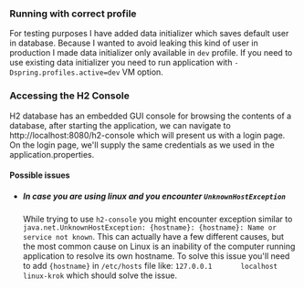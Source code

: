 ### Running with correct profile

For testing purposes I have added data initializer which saves default user in database. Because I wanted to avoid leaking this kind of user in production I made data initializer only available in `dev` profile.
If you need to use existing data initializer you need to run application with `-Dspring.profiles.active=dev` VM option.

### Accessing the H2 Console

H2 database has an embedded GUI console for browsing the contents of a database, after starting the application, we can navigate to http://localhost:8080/h2-console which will present us with a login page. 
On the login page, we'll supply the same credentials as we used in the application.properties.

#### Possible issues

* ##### In case you are using linux and you encounter `UnknownHostException` 
    While trying to use `h2-console` you might encounter exception similar to ```java.net.UnknownHostException: {hostname}: {hostname}: Name or service not known```.
     This can actually have a few different causes, but the most common cause on Linux is an inability of the computer running application to resolve its own hostname. 
     To solve this issue you'll need to add `{hostname}` in `/etc/hosts` file like: `127.0.0.1       localhost linux-krok` which should solve the issue.